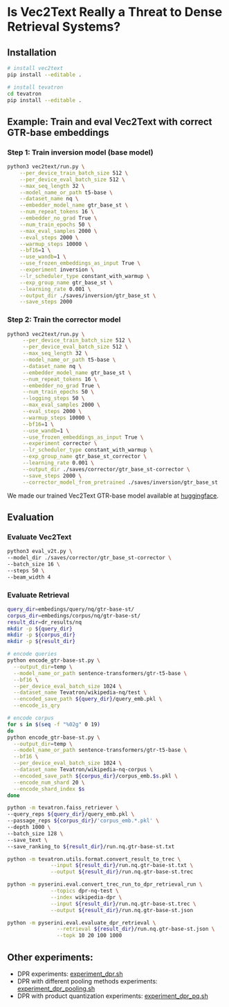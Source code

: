 # Is Vec2Text Really a Threat to Dense Retrieval Systems?

## Installation
```bash
# install vec2text
pip install --editable .

# install tevatron
cd tevatron
pip install --editable .
```

## Example: Train and eval Vec2Text with correct GTR-base embeddings

### Step 1: Train inversion model (base model)
```bash
python3 vec2text/run.py \
    --per_device_train_batch_size 512 \
    --per_device_eval_batch_size 512 \
    --max_seq_length 32 \
    --model_name_or_path t5-base \
    --dataset_name nq \
    --embedder_model_name gtr_base_st \
    --num_repeat_tokens 16 \
    --embedder_no_grad True \
    --num_train_epochs 50 \
    --max_eval_samples 2000 \
    --eval_steps 2000 \
    --warmup_steps 10000 \
    --bf16=1 \
    --use_wandb=1 \
    --use_frozen_embeddings_as_input True \
    --experiment inversion \
    --lr_scheduler_type constant_with_warmup \
    --exp_group_name gtr_base_st \
    --learning_rate 0.001 \
    --output_dir ./saves/inversion/gtr_base_st \
    --save_steps 2000
```
### Step 2: Train the corrector model
```bash
python3 vec2text/run.py \
     --per_device_train_batch_size 512 \
     --per_device_eval_batch_size 512 \
     --max_seq_length 32 \
     --model_name_or_path t5-base \
     --dataset_name nq \
     --embedder_model_name gtr_base_st \
     --num_repeat_tokens 16 \
     --embedder_no_grad True \
     --num_train_epochs 50 \
     --logging_steps 50 \
     --max_eval_samples 2000 \
     --eval_steps 2000 \
     --warmup_steps 10000 \
     --bf16=1 \
     --use_wandb=1 \
     --use_frozen_embeddings_as_input True \
     --experiment corrector \
     --lr_scheduler_type constant_with_warmup \
     --exp_group_name gtr_base_st_corrector \
     --learning_rate 0.001 \
     --output_dir ./saves/corrector/gtr_base_st-corrector \
     --save_steps 2000 \
     --corrector_model_from_pretrained ./saves/inversion/gtr_base_st
```
We made our trained Vec2Text GTR-base model available at [huggingface](https://huggingface.co/ielabgroup/vec2text_gtr-base-st_corrector).

## Evaluation
### Evaluate Vec2Text
```bash
python3 eval_v2t.py \
--model_dir ./saves/corrector/gtr_base_st-corrector \
--batch_size 16 \
--steps 50 \
--beam_width 4
```

### Evaluate Retrieval
```bash
query_dir=embedings/query/nq/gtr-base-st/
corpus_dir=embedings/corpus/nq/gtr-base-st/
result_dir=dr_results/nq
mkdir -p ${query_dir}
mkdir -p ${corpus_dir}
mkdir -p ${result_dir}

# encode queries
python encode_gtr-base-st.py \
  --output_dir=temp \
  --model_name_or_path sentence-transformers/gtr-t5-base \
  --bf16 \
  --per_device_eval_batch_size 1024 \
  --dataset_name Tevatron/wikipedia-nq/test \
  --encoded_save_path ${query_dir}/query_emb.pkl \
  --encode_is_qry

# encode corpus
for s in $(seq -f "%02g" 0 19)
do
python encode_gtr-base-st.py \
  --output_dir=temp \
  --model_name_or_path sentence-transformers/gtr-t5-base \
  --bf16 \
  --per_device_eval_batch_size 1024 \
  --dataset_name Tevatron/wikipedia-nq-corpus \
  --encoded_save_path ${corpus_dir}/corpus_emb.$s.pkl \
  --encode_num_shard 20 \
  --encode_shard_index $s
done

python -m tevatron.faiss_retriever \
--query_reps ${query_dir}/query_emb.pkl \
--passage_reps ${corpus_dir}/'corpus_emb.*.pkl' \
--depth 1000 \
--batch_size 128 \
--save_text \
--save_ranking_to ${result_dir}/run.nq.gtr-base-st.txt

python -m tevatron.utils.format.convert_result_to_trec \
              --input ${result_dir}/run.nq.gtr-base-st.txt \
              --output ${result_dir}/run.nq.gtr-base-st.trec

python -m pyserini.eval.convert_trec_run_to_dpr_retrieval_run \
              --topics dpr-nq-test \
              --index wikipedia-dpr \
              --input ${result_dir}/run.nq.gtr-base-st.trec \
              --output ${result_dir}/run.nq.gtr-base-st.json

python -m pyserini.eval.evaluate_dpr_retrieval \
                --retrieval ${result_dir}/run.nq.gtr-base-st.json \
                --topk 10 20 100 1000
```

## Other experiments:
- DPR experiments: [experiment_dpr.sh](experiment_dpr.sh)
- DPR with different pooling methods experiments: [experiment_dpr_pooling.sh](experiment_dpr_pooling.sh)
- DPR with product quantization experiments: [experiment_dpr_pq.sh](experiment_dpr_pq.sh)